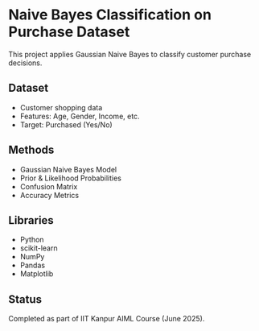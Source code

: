 # Naive Bayes Classification on Purchase Dataset

This project applies Gaussian Naive Bayes to classify customer purchase decisions.

## Dataset

- Customer shopping data
- Features: Age, Gender, Income, etc.
- Target: Purchased (Yes/No)

## Methods

- Gaussian Naive Bayes Model
- Prior & Likelihood Probabilities
- Confusion Matrix
- Accuracy Metrics

## Libraries

- Python
- scikit-learn
- NumPy
- Pandas
- Matplotlib

## Status

Completed as part of IIT Kanpur AIML Course (June 2025).
